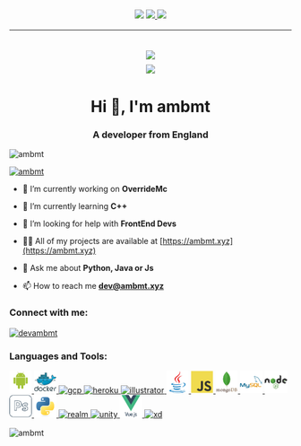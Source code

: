 <h3 align="center">
  <img src="https://img.shields.io/github/followers/ambmt?label=Followers&style=for-the-badge&color=blue">
  <a href="https://discord.gg/puJSmw72FY" alt="Discord">
      <img src="https://img.shields.io/discord/452518336627081236?label=discord&style=for-the-badge&color=blue"/>
  </a>
  <a href="https://ambmt.xyz" alt="Website">
      <img src="https://img.shields.io/website?down_color=red&down_message=Offline&style=for-the-badge&up_color=blue&up_message=Online&url=https%3A%2F%2Fambmt.xyz"/>
  </a>
</h3>

<hr>

<h2 align="center">
  <a href="https://github.com/ambmt">
    <img align="center" src="https://github-readme-stats.vercel.app/api/?username=ambmt&show_icons=true&theme=synthwave&count_private=true&hide=contribs,prs,issues,stars">
  </a>
  <br>
  <a href="https://github.com/ambmt">
    <img align="center" src="https://github-readme-stats.vercel.app/api/top-langs/?username=ambmt&layout=compact&theme=tokyonight">
  </a>
<h1 align="center">Hi 👋, I'm ambmt</h1>
<h3 align="center">A developer from England</h3>

<p align="left"> <img src="https://komarev.com/ghpvc/?username=ambmt&label=Profile%20views&color=0e75b6&style=flat" alt="ambmt" /> </p>

<p align="left"> <a href="https://github.com/ambmt"><img src="https://github-profile-trophy.vercel.app/?username=ambmt&theme=retrowave" alt="ambmt" /></a> </p>

- 🔭 I’m currently working on **OverrideMc**

- 🌱 I’m currently learning **C++**

- 🤝 I’m looking for help with **FrontEnd Devs**

- 👨‍💻 All of my projects are available at [https://ambmt.xyz](https://ambmt.xyz)

- 💬 Ask me about **Python, Java or Js**

- 📫 How to reach me **dev@ambmt.xyz**

<h3 align="left">Connect with me:</h3>
<p align="left">
<a href="https://instagram.com/devambmt" target="blank"><img align="center" src="https://cdn.jsdelivr.net/npm/simple-icons@3.0.1/icons/instagram.svg" alt="devambmt" height="30" width="40" /></a>
</p>

<h3 align="left">Languages and Tools:</h3>
<p align="left"> <a href="https://developer.android.com" target="_blank"> <img src="https://raw.githubusercontent.com/devicons/devicon/master/icons/android/android-original-wordmark.svg" alt="android" width="40" height="40"/> </a> <a href="https://www.docker.com/" target="_blank"> <img src="https://raw.githubusercontent.com/devicons/devicon/master/icons/docker/docker-original-wordmark.svg" alt="docker" width="40" height="40"/> </a> <a href="https://cloud.google.com" target="_blank"> <img src="https://www.vectorlogo.zone/logos/google_cloud/google_cloud-icon.svg" alt="gcp" width="40" height="40"/> </a> <a href="https://heroku.com" target="_blank"> <img src="https://www.vectorlogo.zone/logos/heroku/heroku-icon.svg" alt="heroku" width="40" height="40"/> </a> <a href="https://www.adobe.com/in/products/illustrator.html" target="_blank"> <img src="https://www.vectorlogo.zone/logos/adobe_illustrator/adobe_illustrator-icon.svg" alt="illustrator" width="40" height="40"/> </a> <a href="https://www.java.com" target="_blank"> <img src="https://raw.githubusercontent.com/devicons/devicon/master/icons/java/java-original.svg" alt="java" width="40" height="40"/> </a> <a href="https://developer.mozilla.org/en-US/docs/Web/JavaScript" target="_blank"> <img src="https://raw.githubusercontent.com/devicons/devicon/master/icons/javascript/javascript-original.svg" alt="javascript" width="40" height="40"/> </a> <a href="https://www.mongodb.com/" target="_blank"> <img src="https://raw.githubusercontent.com/devicons/devicon/master/icons/mongodb/mongodb-original-wordmark.svg" alt="mongodb" width="40" height="40"/> </a> <a href="https://www.mysql.com/" target="_blank"> <img src="https://raw.githubusercontent.com/devicons/devicon/master/icons/mysql/mysql-original-wordmark.svg" alt="mysql" width="40" height="40"/> </a> <a href="https://nodejs.org" target="_blank"> <img src="https://raw.githubusercontent.com/devicons/devicon/master/icons/nodejs/nodejs-original-wordmark.svg" alt="nodejs" width="40" height="40"/> </a> <a href="https://www.photoshop.com/en" target="_blank"> <img src="https://raw.githubusercontent.com/devicons/devicon/master/icons/photoshop/photoshop-line.svg" alt="photoshop" width="40" height="40"/> </a> <a href="https://www.python.org" target="_blank"> <img src="https://raw.githubusercontent.com/devicons/devicon/master/icons/python/python-original.svg" alt="python" width="40" height="40"/> </a> <a href="https://realm.io/" target="_blank"> <img src="https://raw.githubusercontent.com/bestofjs/bestofjs-webui/8665e8c267a0215f3159df28b33c365198101df5/public/logos/realm.svg" alt="realm" width="40" height="40"/> </a> <a href="https://unity.com/" target="_blank"> <img src="https://www.vectorlogo.zone/logos/unity3d/unity3d-icon.svg" alt="unity" width="40" height="40"/> </a> <a href="https://vuejs.org/" target="_blank"> <img src="https://raw.githubusercontent.com/devicons/devicon/master/icons/vuejs/vuejs-original-wordmark.svg" alt="vuejs" width="40" height="40"/> </a> <a href="https://www.adobe.com/products/xd.html" target="_blank"> <img src="https://cdn.worldvectorlogo.com/logos/adobe-xd.svg" alt="xd" width="40" height="40"/> </a> </p>

<p><img align="center" src="https://github-readme-streak-stats.herokuapp.com/?user=ambmt&" alt="ambmt" /></p>
